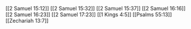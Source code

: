 [[2 Samuel 15:12]]
[[2 Samuel 15:32]]
[[2 Samuel 15:37]]
[[2 Samuel 16:16]]
[[2 Samuel 16:23]]
[[2 Samuel 17:23]]
[[1 Kings 4:5]]
[[Psalms 55:13]]
[[Zechariah 13:7]]
